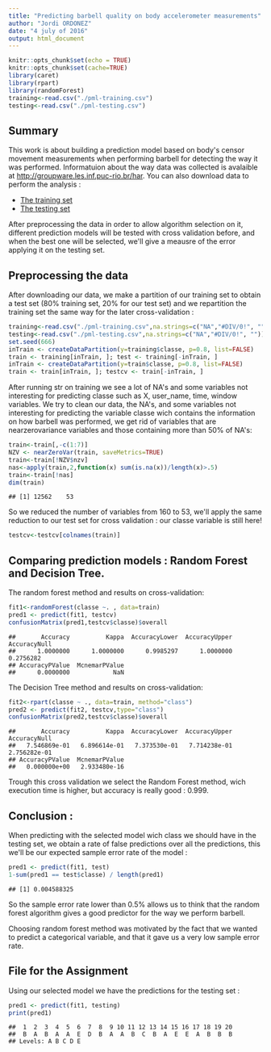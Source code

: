 ```yaml
---
title: "Predicting barbell quality on body accelerometer measurements"
author: "Jordi ORDONEZ"
date: "4 july of 2016"
output: html_document
---
```



```r
knitr::opts_chunk$set(echo = TRUE)
knitr::opts_chunk$set(cache=TRUE)
library(caret)
library(rpart)
library(randomForest)
training<-read.csv("./pml-training.csv")
testing<-read.csv("./pml-testing.csv")
```

## Summary

This work is about building a prediction model based on body's censor movement measurements when performing barbell for detecting the way it was performed. Informatuion about the way data was collected is avalaible at <http://groupware.les.inf.puc-rio.br/har>.
You can also download data to perform the analysis :

* [The training set](http://d396qusza40orc.cloudfront.net/predmachlearn/pml-training.csv)
* [The testing set](http://d396qusza40orc.cloudfront.net/predmachlearn/pml-testing.csv)

After preprocessing the data in order to allow algorithm selection on it, different prediction models will be tested with cross validation before, and when the best one will be selected, we'll give a meausre of the error applying it on the testing set.


## Preprocessing the data

After downloading our data, we make a partition of our training set to obtain a test set (80% training set, 20% for our test set) and we repartition the training set the same way for the later cross-validation :


```r
training<-read.csv("./pml-training.csv",na.strings=c("NA","#DIV/0!", ""))
testing<-read.csv("./pml-testing.csv",na.strings=c("NA","#DIV/0!", ""))
set.seed(666)
inTrain <- createDataPartition(y=training$classe, p=0.8, list=FALSE)
train <- training[inTrain, ]; test <- training[-inTrain, ]
inTrain <- createDataPartition(y=train$classe, p=0.8, list=FALSE)
train <- train[inTrain, ]; testcv <- train[-inTrain, ]
```

After running str on training we see a lot of NA's  and some variables not interesting for predicting classe such as X, user_name, time, window variables.
We try to clean our data, the NA's, and some variables not interesting for predicting the variable classe wich contains the information on how barbell was performed, we get rid of variables that are nearzerovariance variables and those containing more than 50% of NA's:


```r
train<-train[,-c(1:7)]
NZV <- nearZeroVar(train, saveMetrics=TRUE)
train<-train[!NZV$nzv]
nas<-apply(train,2,function(x) sum(is.na(x))/length(x)>.5)
train<-train[!nas]
dim(train)
```

```
## [1] 12562    53
```

So we reduced the number of variables from 160 to 53, we'll apply the same reduction to our test set for cross validation : our classe variable is still here! 


```r
testcv<-testcv[colnames(train)]
```


## Comparing prediction models : Random Forest and Decision Tree.

The random forest method and results on cross-validation:


```r
fit1<-randomForest(classe ~. , data=train)
pred1 <- predict(fit1, testcv)
confusionMatrix(pred1,testcv$classe)$overall
```

```
##       Accuracy          Kappa  AccuracyLower  AccuracyUpper   AccuracyNull 
##      1.0000000      1.0000000      0.9985297      1.0000000      0.2756282 
## AccuracyPValue  McnemarPValue 
##      0.0000000            NaN
```

The Decision Tree method and results on cross-validation:


```r
fit2<-rpart(classe ~ ., data=train, method="class")
pred2 <- predict(fit2, testcv,type="class")
confusionMatrix(pred2,testcv$classe)$overall
```

```
##       Accuracy          Kappa  AccuracyLower  AccuracyUpper   AccuracyNull 
##   7.546869e-01   6.896614e-01   7.373530e-01   7.714238e-01   2.756282e-01 
## AccuracyPValue  McnemarPValue 
##   0.000000e+00   2.933480e-16
```

Trough this cross validation we select the Random Forest method, wich execution time is higher, but accuracy is really good : 0.999.

## Conclusion :

When predicting with the selected model wich class we should have in the testing set, we obtain a rate of false predictions over all the predictions, this we'll be our expected sample error rate of the model :


```r
pred1 <- predict(fit1, test)
1-sum(pred1 == test$classe) / length(pred1)
```

```
## [1] 0.004588325
```

So the sample error rate lower than 0.5% allows us to think that the random forest algorithm gives a good predictor for the way we perform barbell.

Choosing random forest method was motivated by the fact that we wanted to predict a categorical variable, and that it gave us a very low sample error rate.

## File for the Assignment

Using our selected model we have the predictions for the testing set :


```r
pred1 <- predict(fit1, testing)
print(pred1)
```

```
##  1  2  3  4  5  6  7  8  9 10 11 12 13 14 15 16 17 18 19 20 
##  B  A  B  A  A  E  D  B  A  A  B  C  B  A  E  E  A  B  B  B 
## Levels: A B C D E
```


